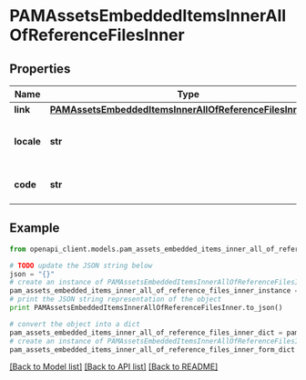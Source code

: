 # PAMAssetsEmbeddedItemsInnerAllOfReferenceFilesInner


## Properties
Name | Type | Description | Notes
------------ | ------------- | ------------- | -------------
**link** | [**PAMAssetsEmbeddedItemsInnerAllOfReferenceFilesInnerLink**](PAMAssetsEmbeddedItemsInnerAllOfReferenceFilesInnerLink.md) |  | [optional] 
**locale** | **str** | Locale code of the reference file | [optional] 
**code** | **str** | Code of the reference file | [optional] 

## Example

```python
from openapi_client.models.pam_assets_embedded_items_inner_all_of_reference_files_inner import PAMAssetsEmbeddedItemsInnerAllOfReferenceFilesInner

# TODO update the JSON string below
json = "{}"
# create an instance of PAMAssetsEmbeddedItemsInnerAllOfReferenceFilesInner from a JSON string
pam_assets_embedded_items_inner_all_of_reference_files_inner_instance = PAMAssetsEmbeddedItemsInnerAllOfReferenceFilesInner.from_json(json)
# print the JSON string representation of the object
print PAMAssetsEmbeddedItemsInnerAllOfReferenceFilesInner.to_json()

# convert the object into a dict
pam_assets_embedded_items_inner_all_of_reference_files_inner_dict = pam_assets_embedded_items_inner_all_of_reference_files_inner_instance.to_dict()
# create an instance of PAMAssetsEmbeddedItemsInnerAllOfReferenceFilesInner from a dict
pam_assets_embedded_items_inner_all_of_reference_files_inner_form_dict = pam_assets_embedded_items_inner_all_of_reference_files_inner.from_dict(pam_assets_embedded_items_inner_all_of_reference_files_inner_dict)
```
[[Back to Model list]](../README.md#documentation-for-models) [[Back to API list]](../README.md#documentation-for-api-endpoints) [[Back to README]](../README.md)


